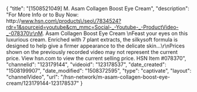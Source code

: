 {
    "title": "[1508521049] M. Asam Collagen Boost Eye Cream",
    "description": "For More Info or to Buy Now: http:\/\/www.hsn.com\/products\/seo\/7834524?rdr=1&sourceid=youtube&cm_mmc=Social-_-Youtube-_-ProductVideo-_-078370\r\nM. Asam Collagen Boost Eye Cream  \nFeast your eyes on this luxurious cream. Enriched with 7 plant extracts, the silkysoft formula is designed to help give a firmer appearance to the delicate skin...\r\nPrices shown on the previously recorded video may not represent the current price.  View hsn.com to view the current selling price. HSN Item #078370",
    "channelid": "123179144",
    "videoid": "123178537",
    "date_created": "1508199907",
    "date_modified": "1508372595",
    "type": "captivate",
    "layout": "channelVideo",
    "url": "\/hsn-network\/m-asam-collagen-boost-eye-cream\/123179144-123178537"
}